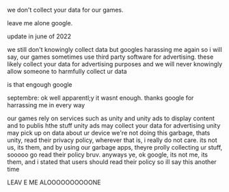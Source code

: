 we don't collect your data for our games.

leave me alone google.

update in june of 2022

we still don't knowingly collect data but googles harassing me again so i will say, our games sometimes use third party software for advertising. these likely collect your data for advertising purposes and we will never knowingly allow someone to harmfully collect ur data

is that engough google

septembre:
ok well apparentl;y it wasnt enough. thanks google for harrassing me in every way

our games rely on services such as unity and unity ads to display content and to publis hthe stuff
unity ads may collect your data for advertising
unity may pick up on data about ur device
we're not doing this garbage, thats unity, read their privacy policy, wherever that is, i really do not care. its not us, its them, and by using our garbage apps, theyre prolly collecting ur stuff, sooooo go read their policy bruv. anyways ye, ok google, its not me, its them, and i stated that users should read their policy so ill say this another time

LEAV E ME ALOOOOOOOOOONE
